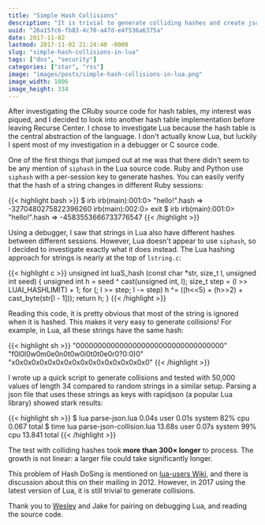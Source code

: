 ```yaml
---
title: "Simple Hash Collisions"
description: "It is trivial to generate colliding hashes and create json that takes a non-linear time to process compared to a normal json file."
uuid: "26a15fc6-fb83-4c70-a47d-e4f536a6375a"
date: 2017-11-02
lastmod: 2017-11-02 21:24:40 -0000
slug: "simple-hash-collisions-in-lua"
tags: ["dos", "security"]
categories: ["star", "rss"]
image: "images/posts/simple-hash-collisions-in-lua.png"
image_width: 1006
image_height: 334
---
```

After investigating the CRuby source code for hash tables, my interest was piqued, and I decided to look into another hash table implementation before leaving Recurse Center. I chose to investigate Lua because the hash table is the central abstraction of the language. I don't actually know Lua, but luckily I spent most of my investigation in a debugger or C source code.

One of the first things that jumped out at me was that there didn't seem to be any mention of `siphash` in the Lua source code. Ruby and Python use `siphash` with a per-session key to generate hashes. You can easily verify that the hash of a string changes in different Ruby sessions:

{{< highlight bash >}}
$ irb
irb(main):001:0> "hello!".hash
=> -3270480275822396260
irb(main):002:0> exit
$ irb
irb(main):001:0> "hello!".hash
=> -4583553666733776547
{{< /highlight >}}

Using a debugger, I saw that strings in Lua also have different hashes between different sessions. However, Lua doesn't appear to use `siphash`, so I decided to investigate exactly what it does instead. The Lua hashing approach for strings is nearly at the top of `lstring.c`:

{{< highlight c >}}
unsigned int luaS_hash (const char *str, size_t l, unsigned int seed) {
  unsigned int h = seed ^ cast(unsigned int, l);
  size_t step = (l >> LUAI_HASHLIMIT) + 1;
  for (; l >= step; l -= step)
    h ^= ((h<<5) + (h>>2) + cast_byte(str[l - 1]));
  return h;
}
{{< /highlight >}}

Reading this code, it is pretty obvious that most of the string is ignored when it is hashed. This makes it very easy to generate collisions! For example, in Lua, all these strings have the same hash:

{{< highlight sh >}}
"0000000000000000000000000000000000"
"f0l0l0w0m0e0n0t0w0i0t0t0e0r0?0:0)0"
"x0x0x0x0x0x0x0x0x0x0x0x0x0x0x0x0x0"
{{< /highlight >}}

I wrote up a quick script to generate collisions and tested with 50,000 values of length 34 compared to random strings in a similar setup. Parsing a json file that uses these strings as keys with rapidjson (a popular Lua library) showed stark results:

{{< highlight sh >}}
$ lua parse-json.lua
0.04s user 0.01s system 82% cpu 0.067 total
$ time lua parse-json-collision.lua
13.68s user 0.07s system 99% cpu 13.841 total
{{< /highlight >}}

The test with colliding hashes took **more than 300&times; longer** to process. The growth is not linear: a larger file could take significantly longer.

This problem of Hash DoSing is mentioned on [lua-users Wiki](http://lua-users.org/wiki/HashDos), and there is discussion about this on their mailing in 2012. However, in 2017 using the latest version of Lua, it is still trivial to generate collisions.

Thank you to [Wesley](http://blog.wesleyac.com/) and Jake for pairing on debugging Lua, and reading the source code.
